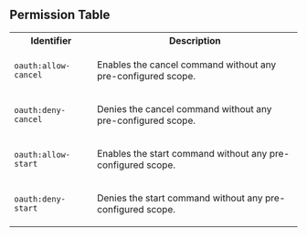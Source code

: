 
## Permission Table

<table>
<tr>
<th>Identifier</th>
<th>Description</th>
</tr>


<tr>
<td>

`oauth:allow-cancel`

</td>
<td>

Enables the cancel command without any pre-configured scope.

</td>
</tr>

<tr>
<td>

`oauth:deny-cancel`

</td>
<td>

Denies the cancel command without any pre-configured scope.

</td>
</tr>

<tr>
<td>

`oauth:allow-start`

</td>
<td>

Enables the start command without any pre-configured scope.

</td>
</tr>

<tr>
<td>

`oauth:deny-start`

</td>
<td>

Denies the start command without any pre-configured scope.

</td>
</tr>
</table>
